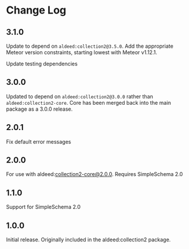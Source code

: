 # Change Log

## 3.1.0

Update to depend on `aldeed:collection2@3.5.0`. Add the appropriate Meteor version constraints, starting lowest with Meteor v1.12.1.

Update testing dependencies

## 3.0.0

Updated to depend on `aldeed:collection2@3.0.0` rather than `aldeed:collection2-core`. Core has been merged back into the main package as a 3.0.0 release.

## 2.0.1

Fix default error messages

## 2.0.0

For use with aldeed:collection2-core@2.0.0. Requires SimpleSchema 2.0

## 1.1.0

Support for SimpleSchema 2.0

## 1.0.0

Initial release. Originally included in the aldeed:collection2 package.
